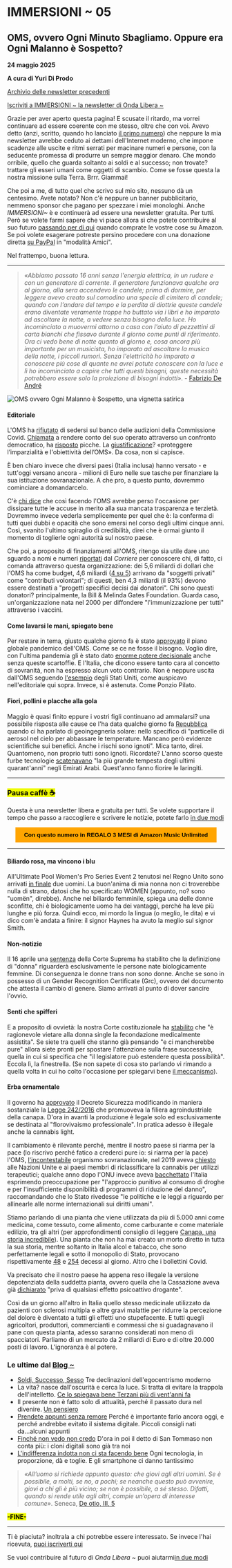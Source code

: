 # IMMERSIONI ~ 05
## OMS, ovvero Ogni Minuto Sbagliamo. Oppure era Ogni Malanno è Sospetto?

**24 maggio 2025**

**A cura di Yuri Di Prodo**

[Archivio delle newsletter precedenti](https://yuridiprodo.github.io/pages/newsletter.html)

[Iscriviti a IMMERSIONI ~ la newsletter di Onda Libera ~](https://yuridiprodo.substack.com​)

Grazie per aver aperto questa pagina! E scusate il ritardo, ma vorrei continuare ad essere coerente con me stesso, oltre che con voi. Avevo detto (anzi, scritto, quando ho lanciato [il primo numero](https://yuridiprodo.github.io/newsletter/01.html)) che neppure la mia newsletter avrebbe ceduto ai dettami dell'Internet moderno, che impone scadenze alle uscite e ritmi serrati per macinare numeri e persone, con la seducente promessa di produrre un sempre maggior denaro. Che mondo orribile, quello che guarda soltanto ai soldi e al successo; non trovate? trattare gli esseri umani come oggetti di scambio. Come se fosse questa la nostra missione sulla Terra. Brrr. Giammai!

Che poi a me, di tutto quel che scrivo sul mio sito, nessuno dà un centesimo. Avete notato? Non c'è neppure un banner pubblicitario, nemmeno sponsor che pagano per spezzare i miei monologhi. Anche *IMMERSIONI~* è e continuerà ad essere una newsletter gratuita. Per tutti. Però se volete farmi sapere che vi piace allora sì che potete contribuire al suo futuro [passando per di qui​](https://amzn.to/4h31dBJ) quando comprate le vostre cose su Amazon. Se poi volete esagerare potreste persino procedere con una donazione diretta [su PayPal](http://paypal.me/yuridiprodo) in "modalità Amici".

Nel frattempo, buona lettura.

---

> *«Abbiamo passato 16 anni senza l'energia elettrica, in un rudere e con un generatore di corrente. Il generatore funzionava qualche ora al giorno, alla sera accendevo le candele; prima di dormire, per leggere avevo creato sul comodino una specie di cimitero di candele; quando con l'andare del tempo e la perdita di diottrie queste candele erano diventate veramente troppe ho buttato via i libri e ho imparato ad ascoltare la notte, a vedere senza bisogno della luce. Ho incominciato a muovermi attorno a casa con l'aiuto di pezzettini di carta bianchi che fissavo durante il giorno come punti di riferimento. Ora ci vedo bene di notte quanto di giorno e, cosa ancora più importante per un musicista, ho imparato ad ascoltare la musica della notte, i piccoli rumori. Senza l'elettricità ho imparato a conoscere più cose di quante ne avrei potute conoscere con la luce e lì ho incominciato a capire che tutti questi bisogni, queste necessità potrebbero essere solo la proiezione di bisogni indotti»*. - [Fabrizio De André](https://amzn.to/4chE8tK)

![OMS ovvero Ogni Malanno è Sospetto, una vignetta satirica](oms-logo-satira.jpg)

#### Editoriale

L'OMS ha [rifiutato](https://x.com/Marcolisei/status/1907090927878803803) di sedersi sul banco delle audizioni della Commissione Covid. [Chiamata](https://www.fratelli-italia.it/covid-rifiuto-oms-audizione-alimenta-dubbi-sul-suo-operato/) a rendere conto del suo operato attraverso un confronto democratico, ha [risposto](https://www.youtube.com/watch?v=IZ5iyJWjRl0) picche. La [giustificazione](https://presskit.it/2025/04/02/loms-si-rifiuta-di-andare-in-commissione-covid-fatto-grave-insinua-dubbi-sul-suo-operato-il-presidente-marco-lisei-volevamo-sapere-anche-perche-avevano-tardato-a-dichiarare-la-pandemia-e-sulle/)? «proteggere l’imparzialità e l'obiettività dell’OMS». Da cosa, non si capisce.

È ben chiaro invece che diversi paesi (Italia inclusa) hanno versato - e tutt'oggi versano ancora - milioni di Euro nelle sue tasche per finanziare la sua istituzione sovranazionale. A che pro, a questo punto, dovremmo cominciare a domandarcelo.

C'è [chi dice](https://www.radioradicale.it/scheda/755835/commissione-covid-loms-rifiuta-laudizione-intervista-a-marco-lisei) che così facendo l'OMS avrebbe perso l'occasione per dissipare tutte le accuse in merito alla sua mancata trasparenza e terzietà. Dovremmo invece vederla semplicemente per quel che è: la conferma di tutti quei dubbi e opacità che sono emersi nel corso degli ultimi cinque anni. Così, svanito l'ultimo spiraglio di credibilità, direi che è ormai giunto il momento di toglierle ogni autorità sul nostro paese.

Che poi, a proposito di finanziamenti all'OMS, ritengo sia utile dare uno sguardo a nomi e numeri [riportati](https://www.corriere.it/dataroom-milena-gabanelli/oms-coronavirus-bill-gates-cina-stati-uniti-europacomanda-davvero-covid-pandemia-5g-etiopia/8ca94b96-92dc-11ea-88e1-10b8fb89502c-va.shtml) dal *Corriere* per conoscere chi, di fatto, ci comanda attraverso questa organizzazione: dei 5,6 miliardi di dollari che l'OMS ha come budget, 4,6 miliardi ([4 su 5](https://www.europarl.europa.eu/doceo/document/E-9-2020-000327_IT.html)) arrivano da "soggetti privati" come "contributi volontari"; di questi, ben 4,3 miliardi (il 93%) devono essere destinati a "progetti specifici decisi dai donatori". Chi sono questi donatori? principalmente, la Bill & Melinda Gates Foundation. Guarda caso, un'organizzazione nata nel 2000 per diffondere "l'immunizzazione per tutti" attraverso i vaccini.

#### Come lavarsi le mani, spiegato bene

Per restare in tema, giusto qualche giorno fa è stato [approvato](https://www.ansa.it/canale_saluteebenessere/notizie/sanita/2025/05/20/oms-adottato-storico-accordo-sulle-pandemie_8776b091-ecc6-4576-9bb0-f2c305115ed1.html) il piano globale pandemico dell'OMS. Come se ce ne fosse il bisogno. Voglio dire, con l'ultima pandemia gli è stato dato [enorme potere decisionale](https://yuridiprodo.github.io/newsletter/03.html#20250310n) anche senza queste scartoffie. E l'Italia, che dicono essere tanto cara al concetto di sovranità, non ha espresso alcun voto contrario. Non è neppure uscita dall'OMS seguendo [l'esempio](https://www.ansa.it/sito/notizie/topnews/2025/01/21/trump-firma-lordine-per-luscita-degli-usa-da-oms_680e3b05-3641-4533-b14a-bb44607b5f7e.html) degli Stati Uniti, come auspicavo nell'editoriale qui sopra. Invece, si è astenuta. Come Ponzio Pilato.

#### Fiori, pollini e placche alla gola

Maggio è quasi finito eppure i vostri figli continuano ad ammalarsi? una possibile risposta alle cause ce l'ha data qualche giorno fa [Repubblica](https://www.repubblica.it/green-and-blue/2025/05/06/news/clima_particelle_di_aerosol_temperature-424157592/)  quando ci ha parlato di geoingegneria solare: nello specifico di "particelle di aerosol nel cielo per abbassare le temperature. Mancano però evidenze scientifiche sui benefici. Anche i rischi sono ignoti". Mica tanto, direi. Quantomeno, non proprio tutti sono ignoti. Ricordate? L'anno scorso queste furbe tecnologie [scatenavano](https://yuridiprodo.github.io/articles/2024-02-18-cloud-seeding.html) "la più grande tempesta degli ultimi quarant'anni" negli Emirati Arabi. Quest'anno fanno fiorire le laringiti.

---

### <mark class="has-inline-color" style="background: rgb(238, 252, 0); color: black; font-weight: 700;">Pausa caffè ☕️</mark>

Questa è una newsletter libera e gratuita per tutti. Se volete supportare il tempo che passo a raccogliere e scrivere le notizie, potete farlo [in due modi](https://yuridiprodo.github.io/pages/help.html)

<form action="https://amzn.to/43uCOzQ" target="_blank" style="text-align: center;">
  <button style="background-color: orange; color: black; border: none; padding: 10px 20px; cursor: pointer;">
    <strong>Con questo numero in REGALO 3 MESI di Amazon Music Unlimited</strong>
  </button>
</form>

---

#### Biliardo rosa, ma vincono i blu

All'Ultimate Pool Women's Pro Series Event 2 tenutosi nel Regno Unito sono arrivati [in finale](https://sports.yahoo.com/article/women-pool-final-played-two-072611360.html) due uomini. La buon'anima di mia nonna non ci troverebbe nulla di strano, datosi che ho specificato WOMEN (appunto, no? sono "uomën", direbbe).
Anche nel biliardo femminile, spiega una delle donne sconfitte, chi è biologicamente uomo ha dei vantaggi, perché ha leve più lunghe e più forza. Quindi ecco, mi mordo la lingua (o meglio, le dita) e vi dico com'è andata a finire: il signor Haynes ha avuto la meglio sul signor Smith.

#### Non-notizie

Il 16 aprile una [sentenza](https://edition.cnn.com/2025/04/16/uk/uk-supreme-court-ruling-definition-woman-intl/index.html) della Corte Suprema ha stabilito che la definizione di "donna" riguarderà esclusivamente le persone nate biologicamente femmine. Di conseguenza le donne trans non sono donne. Anche se sono in possesso di un Gender Recognition Certificate (Grc), ovvero del documento che attesta il cambio di genere. Siamo arrivati al punto di dover sancire l'ovvio.

#### Senti che spifferi

E a proposito di ovvietà: la nostra Corte costituzionale ha [stabilito](https://www.repubblica.it/politica/2025/05/22/news/corte_costituzionale_fecondazione_assistita_donna_single-424594056/) che "è ragionevole vietare alla donna single la fecondazione medicalmente assistita". Se siete tra quelli che stanno già pensando "e ci mancherebbe pure" allora siete pronti per spostare l'attenzione sulla frase successiva, quella in cui si specifica che "il legislatore può estendere questa possibilità". Eccola lì, la finestrella. (Se non sapete di cosa sto parlando vi rimando a quella volta in cui ho colto l'occasione per spiegarvi bene [il meccanismo](https://yuridiprodo.github.io/articles/2023-12-28-persuasori-occulti.html)).

#### Erba ornamentale

Il governo ha [approvato](https://www.governo.it/it/articolo/comunicato-stampa-del-consiglio-dei-ministri-n-122/28135) il Decreto Sicurezza modificando in maniera sostanziale la [Legge 242/2016](https://www.gazzettaufficiale.it/eli/id/2016/12/30/16G00258/sg) che promuoveva la filiera agroindustriale della canapa. D'ora in avanti la produzione è legale solo ed esclusivamente se destinata al "florovivaismo professionale". In pratica adesso è illegale anche la cannabis light.

Il cambiamento è rilevante perché, mentre il nostro paese si riarma per la pace (lo riscrivo perché fatico a crederci pure io: si riarma per la pace) l'OMS, [l'incontestabile](https://yuridiprodo.github.io/articles/2024-01-19-malattia-x.html) organismo sovranazionale, nel 2019 aveva [chiesto](https://temi.camera.it/leg18/post/OCD15_14268/nuove-raccomandazioni-oms-sulla-cannabis-accolte-dalla-commissione-droga-nazioni-unite.html) alle Nazioni Unite e ai paesi membri di riclassificare la cannabis per utilizzi terapeutici; qualche anno dopo l'ONU invece aveva [bacchettato](https://www.notiziegeopolitiche.net/onu-italia-bacchettata-su-droghe-aborto-fecondazione-assistita-e-disabilita/) l'Italia esprimendo preoccupazione per "l'approccio punitivo al consumo di droghe e per l'insufficiente disponibilità di programmi di riduzione del danno", raccomandando che lo Stato rivedesse "le politiche e le leggi a riguardo per allinearle alle norme internazionali sui diritti umani".

Stiamo parlando di una pianta che viene utilizzata da più di 5.000 anni come medicina, come tessuto, come alimento, come carburante e come materiale edilizio, tra gli altri (per approfondimenti consiglio di leggere [Canapa, una storia incredibile](https://amzn.to/3G4foJn)). Una pianta che non ha mai creato un morto diretto in tutta la sua storia, mentre soltanto in Italia alcol e tabacco, che sono perfettamente legali e sotto il monopolio di Stato, provocano rispettivamente [48](https://www.epicentro.iss.it/alcol/epidemiologia-monitoraggio-2020) e [254](https://www.quotidianosanita.it/cronache/articolo.php?articolo_id=122528) decessi al giorno. Altro che i bollettini Covid.

Va precisato che il nostro paese ha appena reso illegale la versione depotenziata della suddetta pianta, ovvero quella che la Cassazione aveva già [dichiarato](https://www.senato.it/application/xmanager/projects/leg19/attachments/documento_evento_procedura_commissione/files/000/431/243/Imprenditori_Canapa_Italia_6.pdf) "priva di qualsiasi effetto psicoattivo drogante".

Così da un giorno all'altro in Italia quello stesso medicinale utilizzato da pazienti con sclerosi multipla e altre gravi malattie per ridurre la percezione del dolore è diventato a tutti gli effetti uno stupefacente. E tutti quegli agricoltori, produttori, commercianti e commessi che si guadagnavano il pane con questa pianta, adesso saranno considerati non meno di spacciatori. Parliamo di un mercato da 2 miliardi di Euro e di oltre 20.000 posti di lavoro. L'ignoranza è al potere.

### Le ultime dal [Blog ~](https://yuridiprodo.github.io/)

- [Soldi, Successo, Sesso](https://yuridiprodo.github.io/articles/2025-05-22-le-tre-s.html) Tre declinazioni dell'egocentrismo moderno
- La vita? nasce dall'oscurità e cerca la luce. Si tratta di evitare la trappola dell'intelletto. [Ce lo spiegava bene Terzani più di vent'anni fa](https://yuridiprodo.github.io/articles/2025-05-19-terzani.html)
- Il presente non è fatto solo di attualità, perché il passato dura nel divenire. [Un pensiero](https://yuridiprodo.github.io/articles/2025-05-13-sulle-notizie.html)
- [Prendete appunti senza remore](https://yuridiprodo.github.io/articles/2025-04-28-sugli-appunti.html) Perché è importante farlo ancora oggi, e perché andrebbe evitato il sistema digitale. Piccoli consigli nati da...alcuni appunti
- [Finché non vedo non credo](https://yuridiprodo.github.io/articles/2025-04-15-clone-digitale.html) D'ora in poi il detto di San Tommaso non conta più: i cloni digitali sono già tra noi
- [L'indifferenza indotta non ci sta facendo bene](https://yuridiprodo.github.io/articles/2025-04-10-indifferenza.html) Ogni tecnologia, in proporzione, dà e toglie. E gli smartphone ci danno tantissimo

> *«All’uomo si richiede appunto questo: che giovi agli altri uomini. Se è possibile, a molti, se no, a pochi; se neanche questo può avvenire, giovi a chi gli è più vicino; se non è possibile, a sé stesso. Difatti, quando si rende utile agli altri, compie un’opera di interesse comune»*. Seneca, [De otio, III, 5](https://amzn.to/3Ei4aQN)

<mark class="has-inline-color" style="background: rgb(238, 252, 0); color: black; font-weight: 700;">-FINE-</mark>

---

Ti è piaciuta? inoltrala a chi potrebbe essere interessato. Se invece l'hai ricevuta, [​puoi iscriverti qui​](https://yuridiprodo.substack.com)

Se vuoi contribuire al futuro di *Onda Libera ~* puoi aiutarmi [​in due modi​](https://yuridiprodo.github.io/pages/help.html)